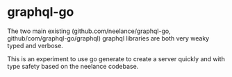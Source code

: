 # graphql-go

The two main existing (github.com/neelance/graphql-go, github/com/graphql-go/graphql) graphql libraries are both very weaky typed and verbose.

This is an experiment to use go generate to create a server quickly and with type safety based on the neelance codebase.
